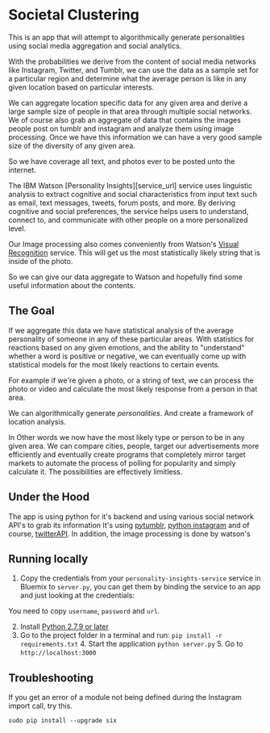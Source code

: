 # Societal Clustering

This is an app that will attempt to algorithmically generate personalities using social media aggregation and social analytics.

With the probabilities we derive from the content of social media networks like Instagram, Twitter, and Tumblr, we can use the data as a sample set for a particular region and determine what the average person is like in any given location based on particular interests.

We can aggregate location specific data for any given area and derive a large sample size of people in that area through multiple social networks. We of course also grab an aggregate of data that contains the images people post on tumblr and instagram and analyze them using image processing. Once we have this information we can have a very good sample size of the diversity of any given area.

So we have coverage all text, and photos ever to be posted unto the internet.  

The IBM Watson [Personality Insights][service_url] service uses linguistic analysis to extract cognitive and social characteristics from input text such as email, text messages, tweets, forum posts, and more. By deriving cognitive and social preferences, the service helps users to understand, connect to, and communicate with other people on a more personalized level.

Our Image processing also comes conveniently from Watson's [Visual Recognition](https://github.com/watson-developer-cloud/visual-recognition-nodejs) service. This will get us the most statistically likely string that is inside of the photo.  

So we can give our data aggregate to Watson and hopefully find some useful information about the contents.

## The Goal
  If we aggregate this data we have statistical analysis of the average personality of someone in any of these particular areas. With statistics for reactions based on any given emotions, and the ability to "understand" whether a word is positive or negative, we can eventually come up with statistical models for the most likely reactions to certain events.

  For example if we're given a photo, or a string of text, we can process the photo or video and calculate the most likely response from a person in that area.

  We can algorithmically generate *personalities*. And create a framework of location analysis.

  In Other words we now have the most likely type or person to be in any given area. We can compare cities, people, target our advertisements more efficiently and eventually create programs that completely mirror target markets to automate the process of polling for popularity and simply calculate it. The possibilities are effectively limitless.

## Under the Hood

  The app is using python for it's backend and using various social network API's to grab its information
    It's using [pytumblr](https://github.com/tumblr/pytumblr), [python instagram](https://github.com/Instagram/python-instagram) and of course, [twitterAPI](https://github.com/geduldig/TwitterAPI).
    In addition, the image processing is done by watson's

## Running locally
1. Copy the credentials from your `personality-insights-service` service in Bluemix to `server.py`, you can get them by binding the service to an app and just looking at the credentials:

  You need to copy `username`, `password` and `url`.

  2. Install [Python 2.7.9 or later](https://www.python.org/downloads/)
  3. Go to the project folder in a terminal and run:
    `pip install -r requirements.txt`
    4. Start the application
      `python server.py`
      5. Go to
        `http://localhost:3000`


## Troubleshooting

If you get an error of a module not being defined during the Instagram import call, try this.
```
sudo pip install --upgrade six
```
